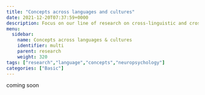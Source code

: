 ```yaml
---
title: "Concepts across languages and cultures"
date: 2021-12-20T07:37:59+0000
description: Focus on our line of research on cross-linguistic and cross-culturale differences.
menu:
  sidebar:
    name: Concepts across languages & cultures
    identifier: multi
    parent: research
    weight: 320
tags: ["research","language","concepts","neuropsychology"]
categories: ["Basic"]
---
```


coming soon